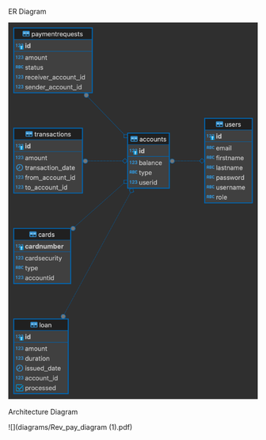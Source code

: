 ER Diagram

![](diagrams/Rev_Pay_ERdiagram.png)



Architecture Diagram

![](diagrams/Rev_pay_diagram (1).pdf)
